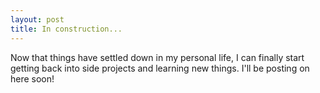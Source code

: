```yaml
---
layout: post
title: In construction...
---
```


Now that things have settled down in my personal life, I can finally start getting back into side projects and learning new things. I'll be posting on here soon!

